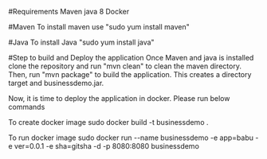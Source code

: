 #Requirements
Maven
java 8
Docker

#Maven
To install maven use
 "sudo yum install maven"

#Java
To install Java
 "sudo yum install java"

#Step to build and Deploy the application
Once Maven and java is installed clone the repository and run 
 "mvn clean" to clean the maven directory.
Then, run "mvn package" to build the application. This creates a directory target and businessdemo.jar.

Now, it is time to deploy the application in docker. Please run below commands

To create docker image
sudo docker build -t businessdemo .

To run docker image
sudo docker run --name businessdemo
	 -e app=babu
	 -e ver=0.0.1
	 -e sha=gitsha
	 -d -p 8080:8080 businessdemo



